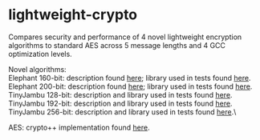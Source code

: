 # lightweight-crypto
Compares security and performance of 4 novel lightweight encryption algorithms to standard AES across 5 message lengths and 4 GCC optimization levels. 

Novel algorithms:<br />
Elephant 160-bit: description found [here](https://csrc.nist.gov/Projects/lightweight-cryptography/finalists); library used in tests found [here](https://github.com/TimBeyne/Elephant/tree/master/crypto_aead/elephant160v1/ref).\
Elephant 200-bit: description found [here](https://csrc.nist.gov/Projects/lightweight-cryptography/finalists); library used in tests found [here](https://github.com/TimBeyne/Elephant/tree/master/crypto_aead/elephant200v2/ref).\
TinyJambu 128-bit: description and library used in tests found [here](https://csrc.nist.gov/Projects/lightweight-cryptography/finalists).\
TinyJambu 192-bit: description and library used in tests found [here](https://csrc.nist.gov/Projects/lightweight-cryptography/finalists).\
TinyJambu 256-bit: description and library used in tests found [here](https://csrc.nist.gov/Projects/lightweight-cryptography/finalists).\


AES: crypto++ implementation found [here](https://github.com/weidai11/cryptopp).
